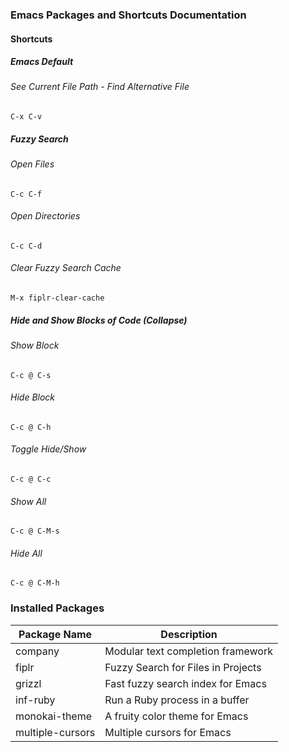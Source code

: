 ### Emacs Packages and Shortcuts Documentation
#### Shortcuts
##### Emacs Default
###### See Current File Path - Find Alternative File
`C-x C-v`

##### Fuzzy Search
###### Open Files
`C-c C-f`

###### Open Directories
`C-c C-d`

###### Clear Fuzzy Search Cache
`M-x fiplr-clear-cache`

##### Hide and Show Blocks of Code (Collapse)

###### Show Block
`C-c @ C-s`

###### Hide Block
`C-c @ C-h`

###### Toggle Hide/Show
`C-c @ C-c`

###### Show All
`C-c @ C-M-s`

###### Hide All
`C-c @ C-M-h`

### Installed Packages
Package Name | Description
------------ | -------------
company | Modular text completion framework
fiplr | Fuzzy Search for Files in Projects
grizzl | Fast fuzzy search index for Emacs
inf-ruby | Run a Ruby process in a buffer
monokai-theme | A fruity color theme for Emacs
multiple-cursors | Multiple cursors for Emacs
